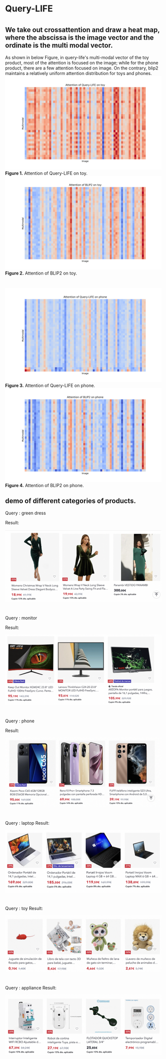 # Query-LIFE
#
## We take out crossattention and draw a heat map, where the abscissa is the image vector and the ordinate is the multi modal vector.

As shown in below Figure, in query-life's multi-modal vector of the toy product, most of the attention is focused on the image; while for the phone product, there are a few attention focused on image. On the contrary, blip2 maintains a relatively uniform attention distribution for toys and phones.
![Query-LIFE on toy](qlife_toy.png)
**Figure 1.** Attention of Query-LIFE on toy.
![BLIP2 on toy](blip_toy.png)
**Figure 2.** Attention of BLIP2 on toy.
#
![Query-LIFE on phone](qlife_phone.png)
**Figure 3.** Attention of Query-LIFE on phone.
![BLIP2 on phone](blip_phone.png)
**Figure 4.** Attention of BLIP2 on phone.


## demo of   different categories of products.

Query : green dress

Result:

![Product image](green_dress.png)

#

Query : monitor

Result:

![Product image](monitor.png)

# 

Query : phone

Result:

![Product image](phone.png)


# 

Query : laptop
Result:

![Product image](laptop.png)

# 

Query : toy
Result:

![Product image](toy.png)

# 

Query : appliance
Result:

![Product image](appliance.png)

